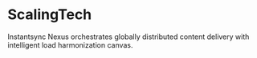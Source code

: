 # ScalingTech
Instantsync Nexus orchestrates globally distributed content delivery with intelligent load harmonization canvas.
